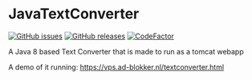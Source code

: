 # JavaTextConverter
[![GitHub issues](https://img.shields.io/github/issues/Ad-Blokker/JavaTextConverter)](https://github.com/Ad-Blokker/JavaTextConverter/issues)
[![GitHub releases](https://img.shields.io/badge/release-v1.4-blue)](https://github.com/Ad-Blokker/JavaTextConverter/releases)
[![CodeFactor](https://www.codefactor.io/repository/github/ad-blokker/javatextconverter/badge)](https://www.codefactor.io/repository/github/ad-blokker/javatextconverter)

A Java 8 based Text Converter that is made to run as a tomcat webapp

A demo of it running: https://vps.ad-blokker.nl/textconverter.html
